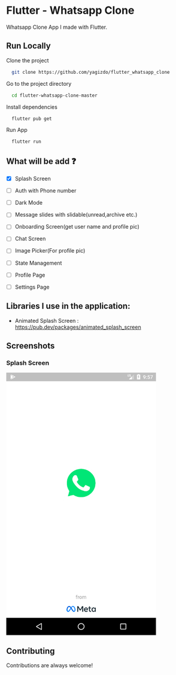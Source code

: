 # Flutter - Whatsapp Clone

Whatsapp Clone App I made with Flutter.


## Run Locally

Clone the project

```bash
  git clone https://github.com/yagizdo/flutter_whatsapp_clone
```

Go to the project directory

```bash
  cd flutter-whatsapp-clone-master
```

Install dependencies

```bash
  flutter pub get
```

Run App

```bash
  flutter run
```


## What will be add :question:

- [x] Splash Screen
- [ ] Auth with Phone number
- [ ] Dark Mode
- [ ] Message slides with slidable(unread,archive etc.)
- [ ] Onboarding Screen(get user name and profile pic)
- [ ] Chat Screen
- [ ] Image Picker(For profile pic)
- [ ] State Management
- [ ] Profile Page
- [ ] Settings Page


##  Libraries I use in the application:
- Animated Splash Screen : https://pub.dev/packages/animated_splash_screen

## Screenshots

### Splash Screen 
<img align="center" width="400" height="700" src="Screenshots/splash_screen.png">

## Contributing

Contributions are always welcome!

